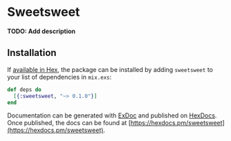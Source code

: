 # Sweetsweet

**TODO: Add description**

## Installation

If [available in Hex](https://hex.pm/docs/publish), the package can be installed
by adding `sweetsweet` to your list of dependencies in `mix.exs`:

```elixir
def deps do
  [{:sweetsweet, "~> 0.1.0"}]
end
```

Documentation can be generated with [ExDoc](https://github.com/elixir-lang/ex_doc)
and published on [HexDocs](https://hexdocs.pm). Once published, the docs can
be found at [https://hexdocs.pm/sweetsweet](https://hexdocs.pm/sweetsweet).

